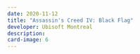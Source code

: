 ```yaml
---
date: 2020-11-12
title: "Assassin's Creed IV: Black Flag"
developer: Ubisoft Montreal
description:
card-image: 6
---
```

